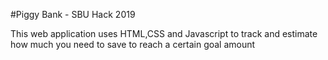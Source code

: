 #Piggy Bank - SBU Hack 2019

This web application uses HTML,CSS and Javascript to track and estimate how much you need to save to reach a certain goal amount
